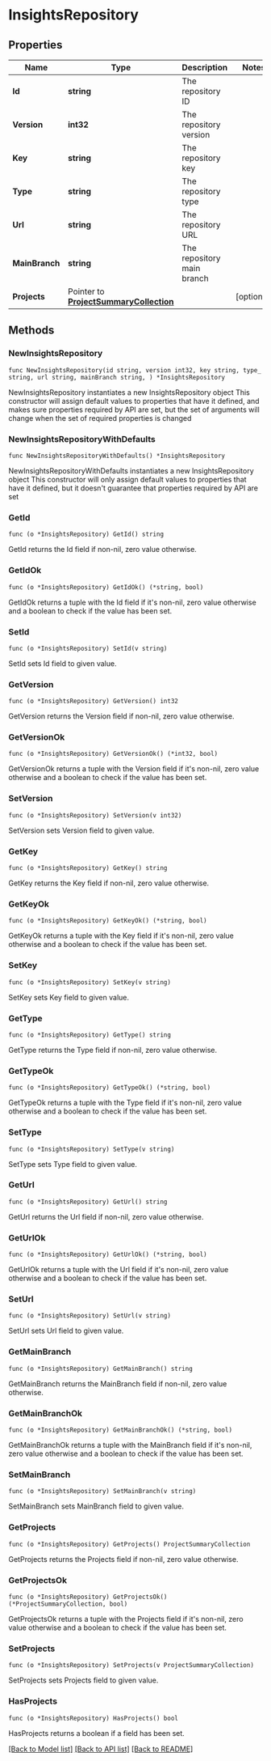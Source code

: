 # InsightsRepository

## Properties

Name | Type | Description | Notes
------------ | ------------- | ------------- | -------------
**Id** | **string** | The repository ID | 
**Version** | **int32** | The repository version | 
**Key** | **string** | The repository key | 
**Type** | **string** | The repository type | 
**Url** | **string** | The repository URL | 
**MainBranch** | **string** | The repository main branch | 
**Projects** | Pointer to [**ProjectSummaryCollection**](ProjectSummaryCollection.md) |  | [optional] 

## Methods

### NewInsightsRepository

`func NewInsightsRepository(id string, version int32, key string, type_ string, url string, mainBranch string, ) *InsightsRepository`

NewInsightsRepository instantiates a new InsightsRepository object
This constructor will assign default values to properties that have it defined,
and makes sure properties required by API are set, but the set of arguments
will change when the set of required properties is changed

### NewInsightsRepositoryWithDefaults

`func NewInsightsRepositoryWithDefaults() *InsightsRepository`

NewInsightsRepositoryWithDefaults instantiates a new InsightsRepository object
This constructor will only assign default values to properties that have it defined,
but it doesn't guarantee that properties required by API are set

### GetId

`func (o *InsightsRepository) GetId() string`

GetId returns the Id field if non-nil, zero value otherwise.

### GetIdOk

`func (o *InsightsRepository) GetIdOk() (*string, bool)`

GetIdOk returns a tuple with the Id field if it's non-nil, zero value otherwise
and a boolean to check if the value has been set.

### SetId

`func (o *InsightsRepository) SetId(v string)`

SetId sets Id field to given value.


### GetVersion

`func (o *InsightsRepository) GetVersion() int32`

GetVersion returns the Version field if non-nil, zero value otherwise.

### GetVersionOk

`func (o *InsightsRepository) GetVersionOk() (*int32, bool)`

GetVersionOk returns a tuple with the Version field if it's non-nil, zero value otherwise
and a boolean to check if the value has been set.

### SetVersion

`func (o *InsightsRepository) SetVersion(v int32)`

SetVersion sets Version field to given value.


### GetKey

`func (o *InsightsRepository) GetKey() string`

GetKey returns the Key field if non-nil, zero value otherwise.

### GetKeyOk

`func (o *InsightsRepository) GetKeyOk() (*string, bool)`

GetKeyOk returns a tuple with the Key field if it's non-nil, zero value otherwise
and a boolean to check if the value has been set.

### SetKey

`func (o *InsightsRepository) SetKey(v string)`

SetKey sets Key field to given value.


### GetType

`func (o *InsightsRepository) GetType() string`

GetType returns the Type field if non-nil, zero value otherwise.

### GetTypeOk

`func (o *InsightsRepository) GetTypeOk() (*string, bool)`

GetTypeOk returns a tuple with the Type field if it's non-nil, zero value otherwise
and a boolean to check if the value has been set.

### SetType

`func (o *InsightsRepository) SetType(v string)`

SetType sets Type field to given value.


### GetUrl

`func (o *InsightsRepository) GetUrl() string`

GetUrl returns the Url field if non-nil, zero value otherwise.

### GetUrlOk

`func (o *InsightsRepository) GetUrlOk() (*string, bool)`

GetUrlOk returns a tuple with the Url field if it's non-nil, zero value otherwise
and a boolean to check if the value has been set.

### SetUrl

`func (o *InsightsRepository) SetUrl(v string)`

SetUrl sets Url field to given value.


### GetMainBranch

`func (o *InsightsRepository) GetMainBranch() string`

GetMainBranch returns the MainBranch field if non-nil, zero value otherwise.

### GetMainBranchOk

`func (o *InsightsRepository) GetMainBranchOk() (*string, bool)`

GetMainBranchOk returns a tuple with the MainBranch field if it's non-nil, zero value otherwise
and a boolean to check if the value has been set.

### SetMainBranch

`func (o *InsightsRepository) SetMainBranch(v string)`

SetMainBranch sets MainBranch field to given value.


### GetProjects

`func (o *InsightsRepository) GetProjects() ProjectSummaryCollection`

GetProjects returns the Projects field if non-nil, zero value otherwise.

### GetProjectsOk

`func (o *InsightsRepository) GetProjectsOk() (*ProjectSummaryCollection, bool)`

GetProjectsOk returns a tuple with the Projects field if it's non-nil, zero value otherwise
and a boolean to check if the value has been set.

### SetProjects

`func (o *InsightsRepository) SetProjects(v ProjectSummaryCollection)`

SetProjects sets Projects field to given value.

### HasProjects

`func (o *InsightsRepository) HasProjects() bool`

HasProjects returns a boolean if a field has been set.


[[Back to Model list]](../README.md#documentation-for-models) [[Back to API list]](../README.md#documentation-for-api-endpoints) [[Back to README]](../README.md)


